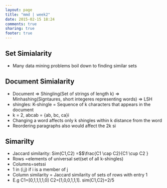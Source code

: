 ```yaml
---
layout: page
title: "mmd | week2"
date: 2015-02-15 18:24
comments: true
sharing: true
footer: true
---
```


## Set Simialarity
- Many data mining problems boil down to finding similar sets

## Document Simialarity
- Document => Shingling(Set of strings of length k) => Minhashing(Signtaures, short integeres representing words) => LSH
- shingles: K-shingle = Sequence of k characters that appears in the document
- k = 2, abcab = {ab, bc, ca}i
- Changing a word affects only k shingles within k distance from the word
- Reordering paragraphs also would affect the 2k si


## Simarilty
- Jaccard similarity: Sim(C1,C2) =$$\frac{C1 \cap C2}{C1 \cup C2 }
- Rows =elements of universal set(set of all k-shingles)
- Columns=setssi
- 1 in (i,j) if i is a member of j
- Column similarity = Jaccard similarity of sets of rows with entry 1
- E.g C1=[0,1,1,1,1,0] C2=[1,0,0,1,1,1]. sim(C1,C2)=2/5
